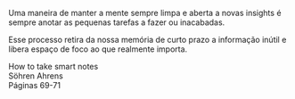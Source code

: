 Uma maneira de manter a mente sempre limpa e aberta a novas insights é sempre anotar as pequenas tarefas a fazer ou inacabadas.  
  
Esse processo retira da nossa memória de curto prazo a informação inútil e libera espaço de foco ao que realmente importa.  
  
How to take smart notes  
Söhren Ahrens  
Páginas 69-71